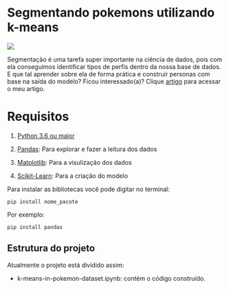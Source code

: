 # Segmentando pokemons utilizando k-means
![](https://tm.ibxk.com.br/2016/07/19/19183755227514.jpg?ims=1120x420)

Segmentação é uma tarefa super importante na ciência de dados, pois com ela conseguimos identificar tipos de perfis dentro da nossa base de dados. E que tal aprender sobre ela de forma prática e construir personas com base na saída do modelo? 
Ficou interessado(a)? Clique [artigo](https://medium.com/@lauradamaceno/segmentando-pokemons-utilizando-k-means-90bf1bc9e9cb) para acessar o meu artigo.

# Requisitos
1. [Python 3.6 ou maior](https://www.python.org/downloads/)

2. [Pandas](https://pandas.pydata.org/docs/): Para explorar e fazer a leitura dos dados

3. [Matplotlib](https://matplotlib.org/): Para a visulização dos dados

4. [Scikit-Learn](https://scikit-learn.org/stable/): Para a criação do modelo


Para instalar as bibliotecas você pode digitar no terminal:
```
pip install nome_pacote
```
Por exemplo:

```
pip install pandas
```

## Estrutura do projeto
Atualmente o projeto está dividido assim:
- k-means-in-pokemon-dataset.ipynb: contém o código construído.

